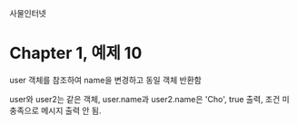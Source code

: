 
사물인터넷

Chapter 1, 예제 10
================================

user 객체를 참조하여 name을 변경하고 동일 객체 반환함

user와 user2는 같은 객체, user.name과 user2.name은 'Cho', true 출력, 조건 미충족으로 메시지 출력 안 됨.